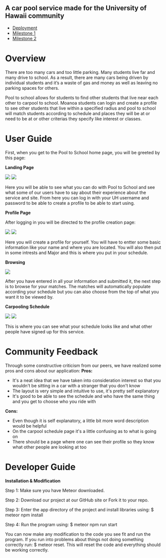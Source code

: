 ## A car pool service made for the University of Hawaii community

- [Deployment](https://pooltoschool.meteorapp.com)
- [Milestone 1](https://github.com/pool-to-school/pool-to-school/projects/1)
- [Milestone 2](https://github.com/pool-to-school/pool-to-school/projects/2)

# Overview
There are too many cars and too little parking. Many students live far and many drive to school. As a result, there are many cars being driven by individual students and it’s a waste of gas and money as well as leaving no parking spaces for others.

Pool to school allows for students to find other students that live near each other to carpool to school. Moanoa students can login and create a profile to see other students that live within a specified radius and pool to school will match students according to schedule and places they will be at or need to be at or other criterias they specify like interest or classes.

# User Guide
First, when you get to the Pool to School home page, you will be greeted by this page:

**Landing Page**

<img class="ui large center floated image" src="pool-to-school.github.io/images/landing1.png">
<img class="ui large center floated image" src="pool-to-school.github.io/images/landing2.png">

Here you will be able to see what you can do with Pool to School and see what some of our users have to say about their experience about the service and site. From here you can log in with your UH username and password to be able to create a profile to be able to start using.

**Profile Page**

After logging in you will be directed to the profile creation page:

<img class="ui large center floated image" src="pool-to-school.github.io/images/profile1.png">
<img class="ui large center floated image" src="pool-to-school.github.io/images/profile2.png">

Here you will create a profile for yourself. You will have to entter some basic information like your name and where you are located. You will also then put in some intrests and Major and this is where you put in your schedule.

**Browsing**

<img class="ui large center floated image" src="pool-to-school.github.io/images/best1.png">

After you have entered in all your information and submitted it, the next step is to browse for your matches. The matches will automatically populate according your schedule but you can also choose from the top of what you want it to be viewed by. 

**Carpooling Schedule**

<img class="ui large center floated image" src="pool-to-school.github.io/images/schedule1.png">
<img class="ui large center floated image" src="pool-to-school.github.io/images/schedule2.png">

This is where you can see what your schedule looks like and what other people have signed up for this service. 

# Community Feedback
Through some constructive criticism from our peers, we have realized some pros and cons about our application:
**Pros:**
- It's a neat idea that we have taken into consideration interest so that you wouldn't be sitting in a car with a stranger that you don't know
- The layout is very simple and intuitive to use, it's pretty self explanatory
- It's good to be able to see the schedule and who have the same thing and you get to choose who you ride with

**Cons:**
- Even though it is self explanatory, a little bit more word description would be helpful
- On the carpool schedule page it's a little confusing as to what is going on
- There should be a page where one can see their profile so they know what other people are looking at too

# Developer Guide

**Installation & Modification**

Step 1: Make sure you have Meteor downloaded.

Step 2: Download our project at our GitHub site or Fork it to your repo.

Step 3: Enter the app directory of the project and install libraries using: $ meteor npm install

Step 4: Run the program using: $ meteor npm run start

You can now make any modification to the code you see fit and run the program. If you run into problems about things not doing something correctly run: $ meteor reset. This will reset the code and everything should be working correctly. 




